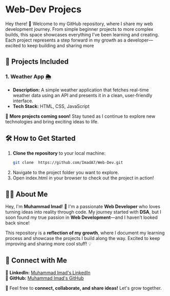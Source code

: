 # Web-Dev Projecs
Hey there! 👋 Welcome to my GitHub repository, where I share my web development journey. From simple beginner projects to more complex builds, this space showcases everything I’ve been learning and creating. Each project represents a step forward in my growth as a developer—excited to keep building and sharing more

## 📌 Projects Included  

###  1. Weather App  🌦️   
- **Description:** A simple weather application that fetches real-time weather data using an API and presents it in a clean, user-friendly interface.  
- **Tech Stack:** HTML, CSS, JavaScript  

🚀 **More projects coming soon!** Stay tuned as I continue to explore new technologies and bring exciting ideas to life.  

## 🛠️ How to Get Started  

1. **Clone the repository** to your local machine:  
   ```bash
   git clone  https://github.com/ImadA7/Web-Dev.git
2. Navigate to the project folder you want to explore.
3. Open index.html in your browser to check out the project in action!

## 👨‍💻 About Me  

Hey, I'm **Muhammad Imad**! 🚀 I'm a passionate **Web Developer** who loves turning ideas into reality through code. My journey started with **DSA**, but I soon found my true passion in **Web Development**—and I haven’t looked back since!  

This repository is a **reflection of my growth**, where I document my learning process and showcase the projects I build along the way. Excited to keep improving and sharing more cool stuff! 💡  

## 🔗 Connect with Me  

💼 **LinkedIn:** [Muhammad Imad's LinkedIn](https://github.com/ImadA7)  
🐙 **GitHub:** [Muhammad Imad's GitHub](https://www.linkedin.com/in/muhammad-imad-60368a312?utm_source=share&utm_campaign=share_via&utm_content=profile&utm_medium=android_app)  

🚀 Feel free to **connect, collaborate, and share ideas!** Let's grow together.  
